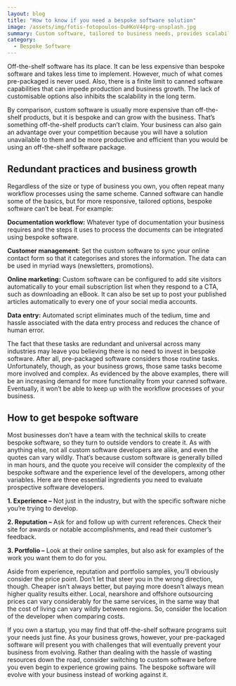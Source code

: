 ```yaml
---
layout: blog
title: "How to know if you need a bespoke software solution"
image: /assets/img/fotis-fotopoulos-DuHKoV44prg-unsplash.jpg
summary: Custom software, tailored to business needs, provides scalability and efficiency, outperforming generic off-the-shelf solutions in growth and adaptability.
category:
  - Bespoke Software 
---
```


Off-the-shelf software has its place. It can be less expensive than bespoke software and takes less time to implement. However, much of what comes pre-packaged is never used. Also, there is a finite limit to canned software capabilities that can impede production and business growth. The lack of customisable options also inhibits the scalability in the long term.

By comparison, custom software is usually more expensive than off-the-shelf products, but it is bespoke and can grow with the business. That’s something off-the-shelf products can’t claim. Your business can also gain an advantage over your competition because you will have a solution unavailable to them and be more productive and efficient than you would be using an off-the-shelf software package.
 
## Redundant practices and business growth
Regardless of the size or type of business you own, you often repeat many workflow processes using the same scheme. Canned software can handle some of the basics, but for more responsive, tailored options, bespoke software can’t be beat. For example:

 **Documentation workflow:** Whatever type of documentation your business requires and the steps it uses to process the documents can be integrated using bespoke software.

 **Customer management:** Set the custom software to sync your online contact form so that it categorises and stores the information. The data can be used in myriad ways (newsletters, promotions).

 **Online marketing:** Custom software can be configured to add site visitors automatically to your email subscription list when they respond to a CTA, such as downloading an eBook. It can also be set up to post your published articles automatically to every one of your social media accounts.

 **Data entry:** Automated script eliminates much of the tedium, time and hassle associated with the data entry process and reduces the chance of human error.

The fact that these tasks are redundant and universal across many industries may leave you believing there is no need to invest in bespoke software. After all, pre-packaged software considers those routine tasks. Unfortunately, though, as your business grows, those same tasks become more involved and complex. As evidenced by the above examples, there will be an increasing demand for more functionality from your canned software. Eventually, it won’t be able to keep up with the workflow processes of your business.
 
## How to get bespoke software
Most businesses don’t have a team with the technical skills to create bespoke software, so they turn to outside vendors to create it. As with anything else, not all custom software developers are alike, and even the quotes can vary wildly. That’s because custom software is generally billed in man hours, and the quote you receive will consider the complexity of the bespoke software and the experience level of the developers, among other variables. Here are three essential ingredients you need to evaluate prospective software developers.

**1. Experience –** Not just in the industry, but with the specific software niche you’re trying to develop.

**2. Reputation –** Ask for and follow up with current references. Check their site for awards or notable accomplishments, and read their customer’s feedback.

**3. Portfolio –** Look at their online samples, but also ask for examples of the work you want them to do for you.

Aside from experience, reputation and portfolio samples, you’ll obviously consider the price point. Don’t let that steer you in the wrong direction, though. Cheaper isn’t always better, but paying more doesn’t always mean higher quality results either. Local, nearshore and offshore outsourcing prices can vary considerably for the same services, in the same way that the cost of living can vary wildly between regions. So, consider the location of the developer when comparing costs.

If you own a startup, you may find that off-the-shelf software programs suit your needs just fine. As your business grows, however, your pre-packaged software will present you with challenges that will eventually prevent your business from evolving. Rather than dealing with the hassle of wasting resources down the road, consider switching to custom software before you even begin to experience growing pains. The bespoke software will evolve with your business instead of working against it.

